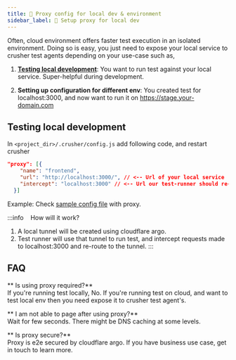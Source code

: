 ```yaml
---
title: 🔌 Proxy config for local dev & environment
sidebar_label: 🔌 Setup proxy for local dev 
---
```


Often, cloud environment offers faster test execution in an isolated environment. Doing so is easy, you just need to expose your local service to crusher test agents depending on your use-case such as,

1. [**Testing local development**](#testing-local-development): You want to run test against your local service. Super-helpful during development.

2. **Setting up configuration for different env**: You created test for localhost:3000, and now want to run it on https://stage.your-domain.com


## Testing local development

In `<project_dir>/.crusher/config.js` add following code, and restart crusher

```json
"proxy": [{
    "name": "frontend",
    "url": "http://localhost:3000/", // <-- Url of your local service
    "intercept": "localhost:3000" // <-- Url our test-runner should re-route to your local-service
  }]
```


Example: Check  [sample config file](https://github.com/crusherdev/docsv2/blob/ft-new/.crusher/config.json) with proxy. 

:::info &nbsp;&nbsp; How will it work?
1. A local tunnel will be created using cloudflare argo. 
2. Test runner will use that tunnel to run test, and intercept requests made to localhost:3000 and re-route to the tunnel.
:::

## FAQ

** Is using proxy required?**<br/>
If you're running test locally, No. If you're running test on cloud, and want to test local env then you need expose it to crusher test agent's.

** I am not able to page after using proxy?**<br/>
Wait for few seconds. There might be DNS caching at some levels.

** Is proxy secure?**<br/>
Proxy is e2e secured by cloudflare argo. If you have business use case, get in touch to learn more.
